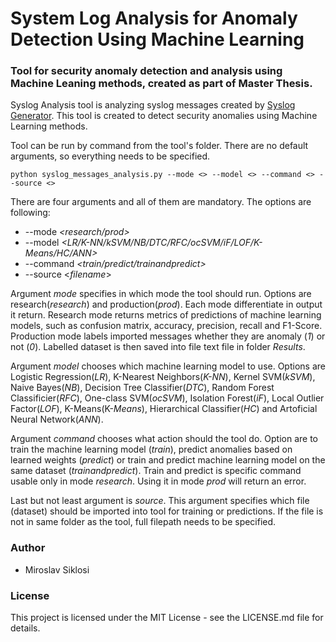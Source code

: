 # System Log Analysis for Anomaly Detection Using Machine Learning
### Tool for security anomaly detection and analysis using Machine Leaning methods, created as part of Master Thesis.

Syslog Analysis tool is analyzing syslog messages created by [Syslog Generator](https://github.com/UsernameIsNotTakenAtAll/Syslog-Generator). This tool is created to detect security anomalies using Machine Learning methods.

Tool can be run by command from the tool's folder. There are no default arguments, so everything needs to be specified.

```
python syslog_messages_analysis.py --mode <> --model <> --command <> --source <>
```

There are four arguments and all of them are mandatory. The options are following:

- --mode *<research/prod>*
- --model *<LR/K-NN/kSVM/NB/DTC/RFC/ocSVM/iF/LOF/K-Means/HC/ANN>*
- --command *<train/predict/trainandpredict>*
- --source <*filename*>

Argument *mode* specifies in which mode the tool should run. Options are research(*research*) and production(*prod*). Each mode differentiate in output it return. Research mode returns metrics of predictions of machine learning models, such as confusion matrix, accuracy, precision, recall and F1-Score. Production mode labels imported messages whether they are anomaly (*1*) or not (*0*). Labelled dataset is then saved into file text file in folder *Results*.

Argument *model* chooses which machine learning model to use. Options are Logistic Regression(*LR*), K-Nearest Neighbors(*K-NN*), Kernel SVM(*kSVM*), Naive Bayes(*NB*), Decision Tree Classifier(*DTC*), Random Forest Classificier(*RFC*), One-class SVM(*ocSVM*), Isolation Forest(*iF*), Local Outlier Factor(*LOF*), K-Means(K-*Means*), Hierarchical Classifier(*HC*) and Artoficial Neural Network(*ANN*).

Argument *command* chooses what action should the tool do. Option are to train the machine learning model (*train*), predict anomalies based on learned weights (*predict*) or train and predict machine learning model on the same dataset (*trainandpredict*). Train and predict is specific command usable only in mode *research*. Using it in mode *prod* will return an error.

Last but not least argument is *source*. This argument specifies which file (dataset) should be imported into tool for training or predictions. If the file is not in same folder as the tool, full filepath needs to be specified.

### Author
- Miroslav Siklosi

### License
This project is licensed under the MIT License - see the LICENSE.md file for details.
